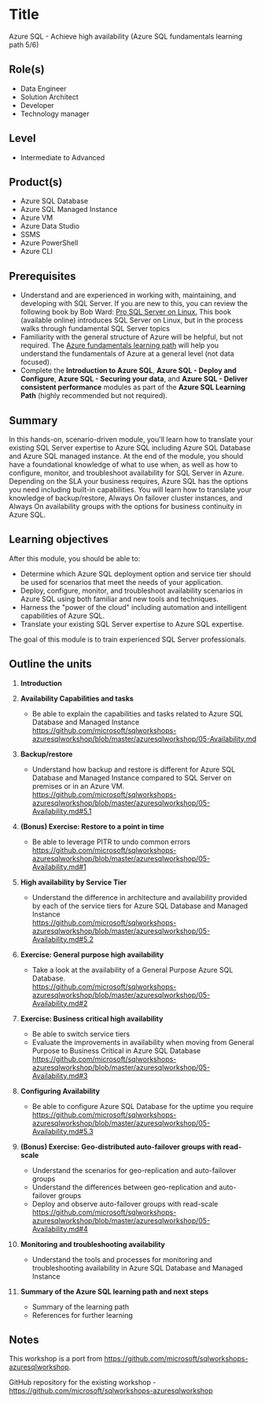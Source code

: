# Title

Azure SQL - Achieve high availability
(Azure SQL fundamentals learning path 5/6)

## Role(s)

- Data Engineer
- Solution Architect
- Developer
- Technology manager

## Level

- Intermediate to Advanced

## Product(s)

- Azure SQL Database
- Azure SQL Managed Instance
- Azure VM
- Azure Data Studio
- SSMS
- Azure PowerShell
- Azure CLI

## Prerequisites

- Understand and are experienced in working with, maintaining, and developing with SQL Server. If you are new to this, you can review the following book by Bob Ward: [Pro SQL Server on Linux.](https://www.oreilly.com/library/view/pro-sql-server/9781484241288/) This book (available online) introduces SQL Server on Linux, but in the process walks through fundamental SQL Server topics
- Familiarity with the general structure of Azure will be helpful, but not required. The [Azure fundamentals learning path](/learn/paths/azure-fundamentals/) will help you understand the fundamentals of Azure at a general level (not data focused).  
- Complete the **Introduction to Azure SQL**, **Azure SQL - Deploy and Configure**, **Azure SQL - Securing your data**, and **Azure SQL - Deliver consistent performance** modules as part of the **Azure SQL Learning Path** (highly recommended but not required).  

## Summary

In this hands-on, scenario-driven module, you'll learn how to translate your existing SQL Server expertise to Azure SQL including Azure SQL Database and Azure SQL managed instance. At the end of the module, you should have a foundational knowledge of what to use when, as well as how to configure, monitor, and troubleshoot availability for SQL Server in Azure. Depending on the SLA your business requires, Azure SQL has the options you need including built-in capabilities. You will learn how to translate your knowledge of backup/restore, Always On failover cluster instances, and Always On availability groups with the options for business continuity in Azure SQL.    

## Learning objectives

After this module, you should be able to:
<br>

- Determine which Azure SQL deployment option and service tier should be used for scenarios that meet the needs of your application.
- Deploy, configure, monitor, and troubleshoot availability scenarios in Azure SQL using both familiar and new tools and techniques.
- Harness the "power of the cloud" including automation and intelligent capabilities of Azure SQL.
- Translate your existing SQL Server expertise to Azure SQL expertise.  

The goal of this module is to train experienced SQL Server professionals.  

## Outline the units 

1. **Introduction**

1. **Availability Capabilities and tasks**  
    - Be able to explain the capabilities and tasks related to Azure SQL Database and Managed Instance  
    https://github.com/microsoft/sqlworkshops-azuresqlworkshop/blob/master/azuresqlworkshop/05-Availability.md  

1. **Backup/restore**  
    - Understand how backup and restore is different for Azure SQL Database and Managed Instance compared to SQL Server on premises or in an Azure VM.  
    https://github.com/microsoft/sqlworkshops-azuresqlworkshop/blob/master/azuresqlworkshop/05-Availability.md#5.1  
1. **(Bonus) Exercise: Restore to a point in time**  
    - Be able to leverage PITR to undo common errors  
    https://github.com/microsoft/sqlworkshops-azuresqlworkshop/blob/master/azuresqlworkshop/05-Availability.md#1  

1. **High availability by Service Tier**  
    - Understand the difference in architecture and availability provided by each of the service tiers for Azure SQL Database and Managed Instance  
    https://github.com/microsoft/sqlworkshops-azuresqlworkshop/blob/master/azuresqlworkshop/05-Availability.md#5.2  
1. **Exercise: General purpose high availability**  
    - Take a look at the availability of a General Purpose Azure SQL Database.  
    https://github.com/microsoft/sqlworkshops-azuresqlworkshop/blob/master/azuresqlworkshop/05-Availability.md#2  

1. **Exercise: Business critical high availability**  
    - Be able to switch service tiers
    - Evaluate the improvements in availability when moving from General Purpose to Business Critical in Azure SQL Database
    https://github.com/microsoft/sqlworkshops-azuresqlworkshop/blob/master/azuresqlworkshop/05-Availability.md#3  

1. **Configuring Availability**  
    - Be able to configure Azure SQL Database for the uptime you require  
    https://github.com/microsoft/sqlworkshops-azuresqlworkshop/blob/master/azuresqlworkshop/05-Availability.md#5.3  

1. **(Bonus) Exercise: Geo-distributed auto-failover groups with read-scale**  
    - Understand the scenarios for geo-replication and auto-failover groups
    - Understand the differences between geo-replication and auto-failover groups
    - Deploy and observe auto-failover groups with read-scale
    https://github.com/microsoft/sqlworkshops-azuresqlworkshop/blob/master/azuresqlworkshop/05-Availability.md#4  

1. **Monitoring and troubleshooting availability**  
    - Understand the tools and processes for monitoring and troubleshooting availability in Azure SQL Database and Managed Instance  

1. **Summary of the Azure SQL learning path and next steps**  
    - Summary of the learning path
    - References for further learning


## Notes

This workshop is a port from https://github.com/microsoft/sqlworkshops-azuresqlworkshop. 

GitHub repository for the existing workshop - https://github.com/microsoft/sqlworkshops-azuresqlworkshop